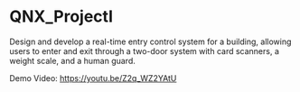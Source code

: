 # QNX_ProjectI
Design and develop a real-time entry control system for a building, allowing users to enter and exit through a two-door system with card scanners, a weight scale, and a human guard.

Demo Video: https://youtu.be/Z2q_WZ2YAtU
